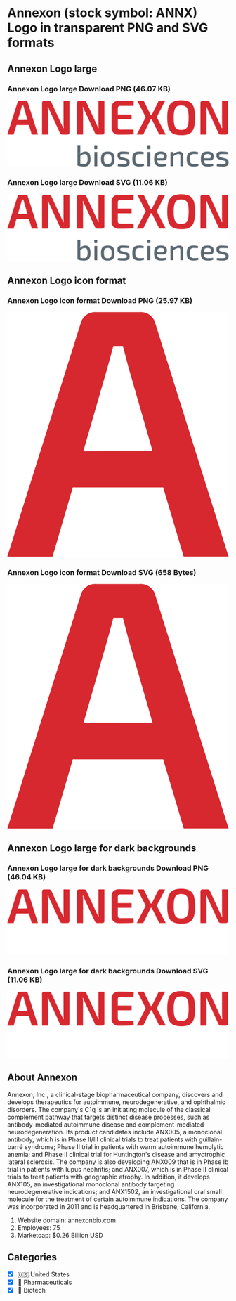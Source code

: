 # Annexon (stock symbol: ANNX) Logo in transparent PNG and SVG formats

## Annexon Logo large

### Annexon Logo large Download PNG (46.07 KB)

![Annexon Logo large Download PNG (46.07 KB)](/img/orig/ANNX_BIG-a3b72b41.png)

### Annexon Logo large Download SVG (11.06 KB)

![Annexon Logo large Download SVG (11.06 KB)](/img/orig/ANNX_BIG-13e168dc.svg)

## Annexon Logo icon format

### Annexon Logo icon format Download PNG (25.97 KB)

![Annexon Logo icon format Download PNG (25.97 KB)](/img/orig/ANNX-62a34578.png)

### Annexon Logo icon format Download SVG (658 Bytes)

![Annexon Logo icon format Download SVG (658 Bytes)](/img/orig/ANNX-cdf83eb1.svg)

## Annexon Logo large for dark backgrounds

### Annexon Logo large for dark backgrounds Download PNG (46.04 KB)

![Annexon Logo large for dark backgrounds Download PNG (46.04 KB)](/img/orig/ANNX_BIG.D-0b904533.png)

### Annexon Logo large for dark backgrounds Download SVG (11.06 KB)

![Annexon Logo large for dark backgrounds Download SVG (11.06 KB)](/img/orig/ANNX_BIG.D-650faaae.svg)

## About Annexon

Annexon, Inc., a clinical-stage biopharmaceutical company, discovers and develops therapeutics for autoimmune, neurodegenerative, and ophthalmic disorders. The company's C1q is an initiating molecule of the classical complement pathway that targets distinct disease processes, such as antibody-mediated autoimmune disease and complement-mediated neurodegeneration. Its product candidates include ANX005, a monoclonal antibody, which is in Phase II/III clinical trials to treat patients with guillain- barré syndrome; Phase II trial in patients with warm autoimmune hemolytic anemia; and Phase II clinical trial for Huntington's disease and amyotrophic lateral sclerosis. The company is also developing ANX009 that is in Phase Ib trial in patients with lupus nephritis; and ANX007, which is in Phase II clinical trials to treat patients with geographic atrophy. In addition, it develops ANX105, an investigational monoclonal antibody targeting neurodegenerative indications; and ANX1502, an investigational oral small molecule for the treatment of certain autoimmune indications. The company was incorporated in 2011 and is headquartered in Brisbane, California.

1. Website domain: annexonbio.com
2. Employees: 75
3. Marketcap: $0.26 Billion USD


## Categories
- [x] 🇺🇸 United States
- [x] 💊 Pharmaceuticals
- [x] 🧬 Biotech
